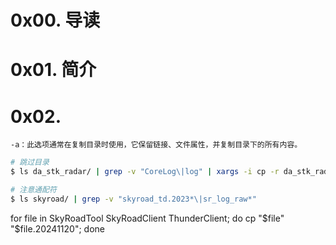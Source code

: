 # 0x00. 导读

# 0x01. 简介

# 0x02. 

```
-a：此选项通常在复制目录时使用，它保留链接、文件属性，并复制目录下的所有内容。
```

```bash
# 跳过目录
$ ls da_stk_radar/ | grep -v "CoreLog\|log" | xargs -i cp -r da_stk_radar/{} /opt/share/tanb/bigbang/alfred/da_stk_radar/

# 注意通配符
$ ls skyroad/ | grep -v "skyroad_td.2023*\|sr_log_raw*"
```

for file in SkyRoadTool SkyRoadClient ThunderClient; do cp "$file" "$file.20241120"; done